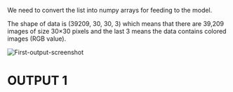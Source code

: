 We need to convert the list into numpy arrays for feeding to the model.

The shape of data is (39209, 30, 30, 3) which means that there are 39,209 images of size 30×30 pixels and the last 3 means the data contains colored images (RGB value).

![First-output-screenshot](https://media.discordapp.net/attachments/1101944447740162058/1101944498566729728/op1.png?width=607&height=242)

# OUTPUT 1
